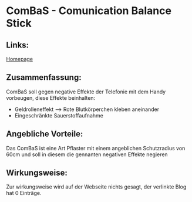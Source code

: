 # ComBaS - Comunication Balance Stick

## Links:
[Homepage](https://combas.info/)

## Zusammenfassung:
ComBaS soll gegen negative Effekte der Telefonie mit dem Handy vorbeugen,
diese Effekte beinhalten:
* Geldrolleneffekt --> Rote Blutkörperchen kleben aneinander
* Eingeschränkte Sauerstoffaufnahme

## Angebliche Vorteile:
Das ComBaS ist eine Art Pflaster mit einem angeblichen Schutzradius von 60cm und
soll in diesem die gennanten negativen Effekte negieren

## Wirkungsweise:
Zur wirkungsweise wird auf der Webseite nichts gesagt, der verlinkte Blog hat 0 Einträge.
